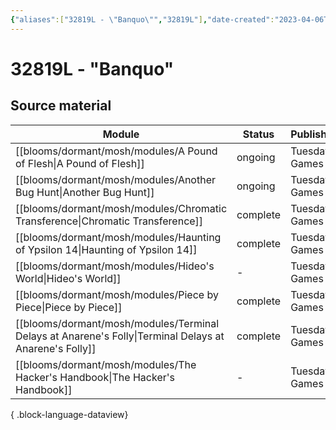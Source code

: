 ```yaml
---
{"aliases":["32819L - \"Banquo\"","32819L"],"date-created":"2023-04-06T19:23","date-modified":"2023-04-22T14:46","dg-publish":true,"tags":["mosh","mosh/locations/cluster"],"title":"32819L - \"Banquo\"","up":"[[clusters]]","permalink":"/blooms/dormant/mosh/32819-l/","dgPassFrontmatter":true}
---
```



# 32819L - "Banquo"

## Source material

| Module                                                                                                    | Status   | Publisher/Creator    |
| --------------------------------------------------------------------------------------------------------- | -------- | -------------------- |
| [[blooms/dormant/mosh/modules/A Pound of Flesh\|A Pound of Flesh]]                                     | ongoing  | Tuesday Knight Games |
| [[blooms/dormant/mosh/modules/Another Bug Hunt\|Another Bug Hunt]]                                     | ongoing  | Tuesday Knight Games |
| [[blooms/dormant/mosh/modules/Chromatic Transference\|Chromatic Transference]]                         | complete | Tuesday Knight Games |
| [[blooms/dormant/mosh/modules/Haunting of Ypsilon 14\|Haunting of Ypsilon 14]]                         | complete | Tuesday Knight Games |
| [[blooms/dormant/mosh/modules/Hideo's World\|Hideo's World]]                                           | \-       | Tuesday Knight Games |
| [[blooms/dormant/mosh/modules/Piece by Piece\|Piece by Piece]]                                         | complete | Tuesday Knight Games |
| [[blooms/dormant/mosh/modules/Terminal Delays at Anarene's Folly\|Terminal Delays at Anarene's Folly]] | complete | Tuesday Knight Games |
| [[blooms/dormant/mosh/modules/The Hacker's Handbook\|The Hacker's Handbook]]                           | \-       | Tuesday Knight Games |

{ .block-language-dataview}
